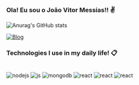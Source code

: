 ### Ola! Eu sou o João Vitor Messias!! ✌️



![Anurag's GitHub stats](https://github-readme-stats.vercel.app/api?username=jvrocha82&show_icons=true&theme=radical)

[![Blog](https://img.shields.io/badge/LinkedIn-0077B5?style=for-the-badge&logo=linkedin&logoColor=white)](https://www.linkedin.com/in/jo%C3%A3o-vitor-messias/)

### Technologies I use in my daily life! 📋

<div style="display:inline_block"><br/>
<img align="center" alt="nodejs" src="https://img.shields.io/badge/Node.js-43853D?style=for-the-badge&logo=node.js&logoColor=white"/>
<img align="center" alt="js" src="https://img.shields.io/badge/JavaScript-323330?style=for-the-badge&logo=javascript&logoColor=F7DF1E"/>
<img align="center" alt="mongodb" src="https://img.shields.io/badge/MongoDB-4EA94B?style=for-the-badge&logo=mongodb&logoColor=white"/>
<img align="center" alt="react" src="https://img.shields.io/badge/React-20232A?style=for-the-badge&logo=react&logoColor=61DAFB"/>
<img align="center" alt="react" src="https://img.shields.io/badge/MySQL-005C84?style=for-the-badge&logo=mysql&logoColor=white"/>
<img align="center" alt="react" src="https://img.shields.io/badge/Google_Cloud-4285F4?style=for-the-badge&logo=google-cloud&logoColor=white"/>
</div>
